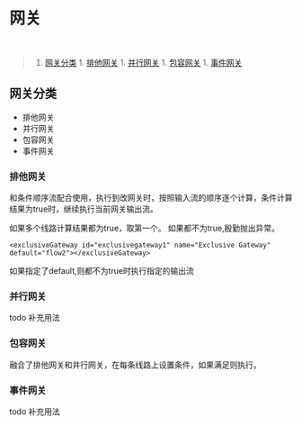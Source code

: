 # 网关
<br>

>1. [网关分类](#网关分类 "网关分类")
	1. [排他网关](#排他网关 "排他网关")
	1. [并行网关](#并行网关 "并行网关")
	1. [包容网关](#包容网关 "包容网关")
	1. [事件网关](#事件网关 "事件网关")


## 网关分类
 - 排他网关
 - 并行网关
 - 包容网关
 - 事件网关

### 排他网关
和条件顺序流配合使用，执行到改网关时，按照输入流的顺序逐个计算，条件计算结果为true时，继续执行当前网关输出流。

如果多个线路计算结果都为true，取第一个。
如果都不为true,殷勤抛出异常。

```
<exclusiveGateway id="exclusivegateway1" name="Exclusive Gateway" default="flow2"></exclusiveGateway>
```

如果指定了default,则都不为true时执行指定的输出流

### 并行网关
todo 补充用法

### 包容网关
融合了排他网关和并行网关，在每条线路上设置条件，如果满足则执行。

### 事件网关
todo 补充用法
